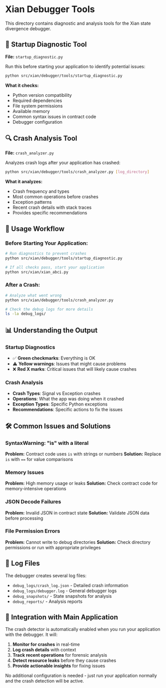# Xian Debugger Tools

This directory contains diagnostic and analysis tools for the Xian state divergence debugger.

## 🔧 Startup Diagnostic Tool

**File:** `startup_diagnostic.py`

Run this before starting your application to identify potential issues:

```bash
python src/xian/debugger/tools/startup_diagnostic.py
```

**What it checks:**
- Python version compatibility
- Required dependencies
- File system permissions
- Available memory
- Common syntax issues in contract code
- Debugger configuration

## 🔍 Crash Analysis Tool

**File:** `crash_analyzer.py`

Analyzes crash logs after your application has crashed:

```bash
python src/xian/debugger/tools/crash_analyzer.py [log_directory]
```

**What it analyzes:**
- Crash frequency and types
- Most common operations before crashes
- Exception patterns
- Recent crash details with stack traces
- Provides specific recommendations

## 🚀 Usage Workflow

### Before Starting Your Application:
```bash
# Run diagnostics to prevent crashes
python src/xian/debugger/tools/startup_diagnostic.py

# If all checks pass, start your application
python src/xian/xian_abci.py
```

### After a Crash:
```bash
# Analyze what went wrong
python src/xian/debugger/tools/crash_analyzer.py

# Check the debug logs for more details
ls -la debug_logs/
```

## 📊 Understanding the Output

### Startup Diagnostics
- ✅ **Green checkmarks**: Everything is OK
- ⚠️ **Yellow warnings**: Issues that might cause problems
- ❌ **Red X marks**: Critical issues that will likely cause crashes

### Crash Analysis
- **Crash Types**: Signal vs Exception crashes
- **Operations**: What the app was doing when it crashed
- **Exception Types**: Specific Python exceptions
- **Recommendations**: Specific actions to fix the issues

## 🛠️ Common Issues and Solutions

### SyntaxWarning: "is" with a literal
**Problem:** Contract code uses `is` with strings or numbers
**Solution:** Replace `is` with `==` for value comparisons

### Memory Issues
**Problem:** High memory usage or leaks
**Solution:** Check contract code for memory-intensive operations

### JSON Decode Failures
**Problem:** Invalid JSON in contract state
**Solution:** Validate JSON data before processing

### File Permission Errors
**Problem:** Cannot write to debug directories
**Solution:** Check directory permissions or run with appropriate privileges

## 📝 Log Files

The debugger creates several log files:
- `debug_logs/crash_log.json` - Detailed crash information
- `debug_logs/debugger.log` - General debugger logs
- `debug_snapshots/` - State snapshots for analysis
- `debug_reports/` - Analysis reports

## 🔄 Integration with Main Application

The crash detector is automatically enabled when you run your application with the debugger. It will:

1. **Monitor for crashes** in real-time
2. **Log crash details** with context
3. **Track recent operations** for forensic analysis
4. **Detect resource leaks** before they cause crashes
5. **Provide actionable insights** for fixing issues

No additional configuration is needed - just run your application normally and the crash detection will be active.